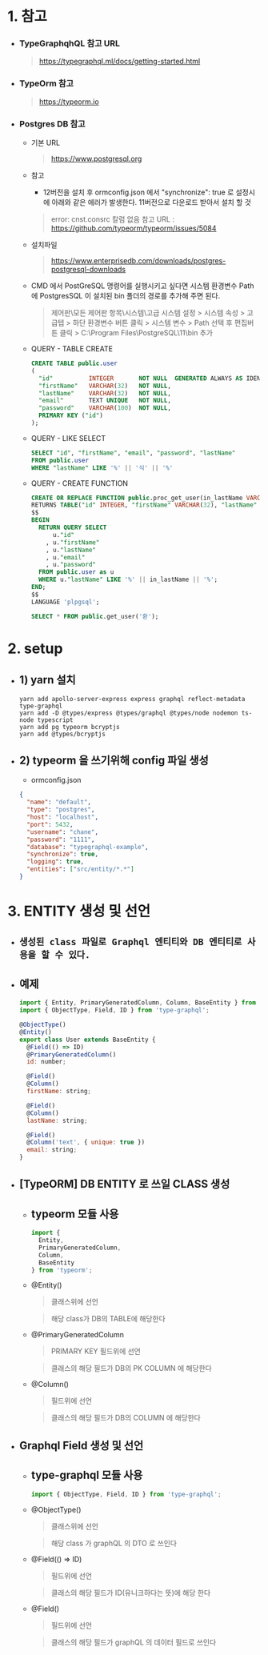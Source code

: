 # 1. 참고

- ### TypeGraphqhQL 참고 URL

  > https://typegraphql.ml/docs/getting-started.html

- ### TypeOrm 참고

  > https://typeorm.io

- ### Postgres DB 참고

  - 기본 URL

    > https://www.postgresql.org

  - 참고

    - 12버전을 설치 후 ormconfig.json 에서 "synchronize": true 로 설정시에 아래와 같은 에러가 발생한다. 11버전으로 다운로드 받아서 설치 할 것

    > error: cnst.consrc 칼럼 없음
    > 참고 URL : https://github.com/typeorm/typeorm/issues/5084

  - 설치파일

    > https://www.enterprisedb.com/downloads/postgres-postgresql-downloads

  - CMD 에서 PostGreSQL 명령어를 실행시키고 싶다면 시스템 환경변수 Path 에 PostgresSQL 이 설치된 bin 폴더의 경로를 추가해 주면 된다.

    > 제어판\모든 제어판 항목\시스템\고급 시스템 설정 > 시스템 속성 > 고급텝 > 하단 환경변수 버튼 클릭 > 시스템 변수 > Path 선택 후 편집버튼 클릭 > C:\Program Files\PostgreSQL\11\bin 추가

  - QUERY - TABLE CREATE

    ```sql
    CREATE TABLE public.user
    (
      "id"          INTEGER       NOT NULL  GENERATED ALWAYS AS IDENTITY ( INCREMENT 1 START 1 MINVALUE 1 MAXVALUE 9999999 CACHE 1 ),
      "firstName"   VARCHAR(32)   NOT NULL,
      "lastName"    VARCHAR(32)   NOT NULL,
      "email"       TEXT UNIQUE   NOT NULL,
      "password"    VARCHAR(100)  NOT NULL,
      PRIMARY KEY ("id")
    );
    ```

  - QUERY - LIKE SELECT

    ```sql
    SELECT "id", "firstName", "email", "password", "lastName"
    FROM public.user
    WHERE "lastName" LIKE '%' || '식' || '%'
    ```

  - QUERY - CREATE FUNCTION

    ```sql
    CREATE OR REPLACE FUNCTION public.proc_get_user(in_lastName VARCHAR(32))
    RETURNS TABLE("id" INTEGER, "firstName" VARCHAR(32), "lastName" VARCHAR(32), "email" TEXT,"password" VARCHAR(100)) AS
    $$
    BEGIN
      RETURN QUERY SELECT
          u."id"
        , u."firstName"
        , u."lastName"
        , u."email"
        , u."password"
      FROM public.user as u
      WHERE u."lastName" LIKE '%' || in_lastName || '%';
    END;
    $$
    LANGUAGE 'plpgsql';

    SELECT * FROM public.get_user('환');
    ```

# 2. setup

- ## 1) yarn 설치

  ```
  yarn add apollo-server-express express graphql reflect-metadata type-graphql
  yarn add -D @types/express @types/graphql @types/node nodemon ts-node typescript
  yarn add pg typeorm bcryptjs
  yarn add @types/bcryptjs
  ```

- ## 2) typeorm 을 쓰기위해 config 파일 생성

  - ormconfig.json

  ```json
  {
    "name": "default",
    "type": "postgres",
    "host": "localhost",
    "port": 5432,
    "username": "chane",
    "password": "1111",
    "database": "typegraphql-example",
    "synchronize": true,
    "logging": true,
    "entities": ["src/entity/*.*"]
  }
  ```

# 3. ENTITY 생성 및 선언

- ## `생성된 class 파일로 Graphql 엔티티와 DB 엔티티로 사용을 할 수 있다.`

- ## 예제

  ```js
  import { Entity, PrimaryGeneratedColumn, Column, BaseEntity } from 'typeorm';
  import { ObjectType, Field, ID } from 'type-graphql';

  @ObjectType()
  @Entity()
  export class User extends BaseEntity {
    @Field(() => ID)
    @PrimaryGeneratedColumn()
    id: number;

    @Field()
    @Column()
    firstName: string;

    @Field()
    @Column()
    lastName: string;

    @Field()
    @Column('text', { unique: true })
    email: string;
  }
  ```

- ## [TypeORM] DB ENTITY 로 쓰일 CLASS 생성

  - ## typeorm 모듈 사용
    ```js
    import {
      Entity,
      PrimaryGeneratedColumn,
      Column,
      BaseEntity
    } from 'typeorm';
    ```
  - @Entity()

    > 클래스위에 선언

    > 해당 class가 DB의 TABLE에 해당한다

  - @PrimaryGeneratedColumn

    > PRIMARY KEY 필드위에 선언

    > 클래스의 해당 필드가 DB의 PK COLUMN 에 해당한다

  - @Column()

    > 필드위에 선언

    > 클래스의 해당 필드가 DB의 COLUMN 에 해당한다

- ## Graphql Field 생성 및 선언

  - ## type-graphql 모듈 사용

    ```js
    import { ObjectType, Field, ID } from 'type-graphql';
    ```

  - @ObjectType()

    > 클래스위에 선언

    > 해당 class 가 graphQL 의 DTO 로 쓰인다

  - @Field(() => ID)

    > 필드위에 선언

    > 클래스의 해당 필드가 ID(유니크하다는 뜻)에 해당 한다

  - @Field()

    > 필드위에 선언

    > 클래스의 해당 필드가 graphQL 의 데이터 필드로 쓰인다

